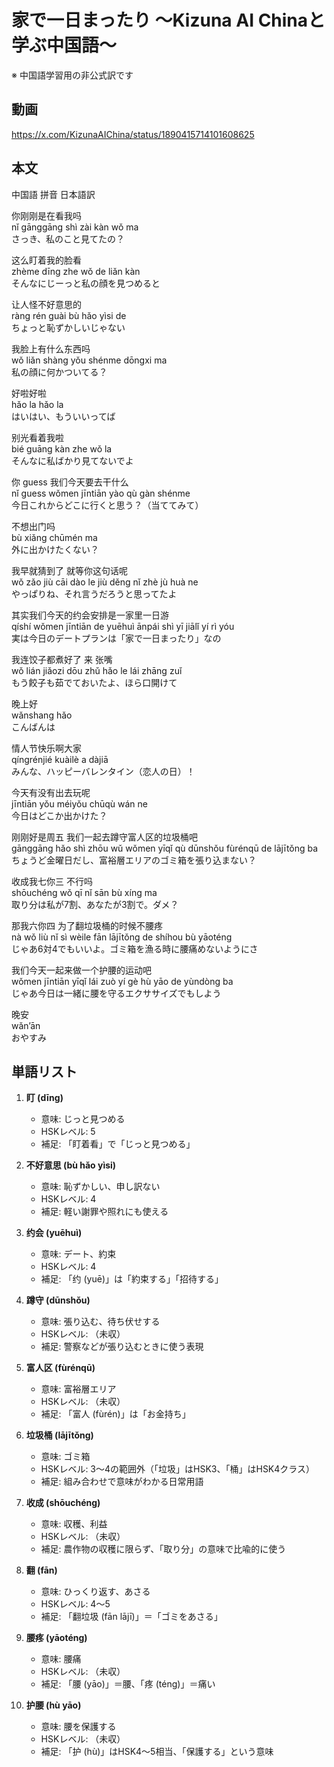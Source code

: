 # 家で一日まったり 〜Kizuna AI Chinaと学ぶ中国語〜
※ 中国語学習用の非公式訳です

## 動画
https://x.com/KizunaAIChina/status/1890415714101608625

## 本文

中国語 拼音 日本語訳

你刚刚是在看我吗  
nǐ gānggāng shì zài kàn wǒ ma  
さっき、私のこと見てたの？  

这么盯着我的脸看  
zhème dīng zhe wǒ de liǎn kàn  
そんなにじーっと私の顔を見つめると  

让人怪不好意思的  
ràng rén guài bù hǎo yìsi de  
ちょっと恥ずかしいじゃない  

我脸上有什么东西吗  
wǒ liǎn shàng yǒu shénme dōngxi ma  
私の顔に何かついてる？  

好啦好啦  
hǎo la hǎo la  
はいはい、もういいってば  

别光看着我啦  
bié guāng kàn zhe wǒ la  
そんなに私ばかり見てないでよ  

你 guess 我们今天要去干什么  
nǐ guess wǒmen jīntiān yào qù gàn shénme  
今日これからどこに行くと思う？（当ててみて）  

不想出门吗  
bù xiǎng chūmén ma  
外に出かけたくない？  

我早就猜到了 就等你这句话呢  
wǒ zǎo jiù cāi dào le  jiù děng nǐ zhè jù huà ne  
やっぱりね、それ言うだろうと思ってたよ  

其实我们今天的约会安排是一家里一日游  
qíshí wǒmen jīntiān de yuēhuì ānpái shì yī jiālǐ yí rì yóu  
実は今日のデートプランは「家で一日まったり」なの  

我连饺子都煮好了 来 张嘴  
wǒ lián jiǎozi dōu zhǔ hǎo le  lái  zhāng zuǐ  
もう餃子も茹でておいたよ、ほら口開けて  

晚上好  
wǎnshang hǎo  
こんばんは  

情人节快乐啊大家  
qíngrénjié kuàilè a dàjiā  
みんな、ハッピーバレンタイン（恋人の日）！  

今天有没有出去玩呢  
jīntiān yǒu méiyǒu chūqù wán ne  
今日はどこか出かけた？  

刚刚好是周五 我们一起去蹲守富人区的垃圾桶吧  
gānggāng hǎo shì zhōu wǔ  wǒmen yīqǐ qù dūnshǒu fùrénqū de lājītǒng ba  
ちょうど金曜日だし、富裕層エリアのゴミ箱を張り込まない？  

收成我七你三 不行吗  
shōuchéng wǒ qī nǐ sān  bù xíng ma  
取り分は私が7割、あなたが3割で。ダメ？  

那我六你四 为了翻垃圾桶的时候不腰疼  
nà wǒ liù nǐ sì  wèile fān lājītǒng de shíhou bù yāoténg  
じゃあ6対4でもいいよ。ゴミ箱を漁る時に腰痛めないようにさ  

我们今天一起来做一个护腰的运动吧  
wǒmen jīntiān yīqǐ lái zuò yí gè hù yāo de yùndòng ba  
じゃあ今日は一緒に腰を守るエクササイズでもしよう  

晚安  
wǎn’ān  
おやすみ  

## 単語リスト

1. **盯 (dīng)**  
   - 意味: じっと見つめる  
   - HSKレベル: 5  
   - 補足: 「盯着看」で「じっと見つめる」

2. **不好意思 (bù hǎo yìsi)**  
   - 意味: 恥ずかしい、申し訳ない  
   - HSKレベル: 4  
   - 補足: 軽い謝罪や照れにも使える

3. **约会 (yuēhuì)**  
   - 意味: デート、約束  
   - HSKレベル: 4  
   - 補足: 「约 (yuē)」は「約束する」「招待する」

4. **蹲守 (dūnshǒu)**  
   - 意味: 張り込む、待ち伏せする  
   - HSKレベル: （未収）  
   - 補足: 警察などが張り込むときに使う表現

5. **富人区 (fùrénqū)**  
   - 意味: 富裕層エリア  
   - HSKレベル: （未収）  
   - 補足: 「富人 (fùrén)」は「お金持ち」

6. **垃圾桶 (lājītǒng)**  
   - 意味: ゴミ箱  
   - HSKレベル: 3～4の範囲外（「垃圾」はHSK3、「桶」はHSK4クラス）  
   - 補足: 組み合わせで意味がわかる日常用語

7. **收成 (shōuchéng)**  
   - 意味: 収穫、利益  
   - HSKレベル: （未収）  
   - 補足: 農作物の収穫に限らず、「取り分」の意味で比喩的に使う

8. **翻 (fān)**  
   - 意味: ひっくり返す、あさる  
   - HSKレベル: 4～5  
   - 補足: 「翻垃圾 (fān lājī)」＝「ゴミをあさる」

9. **腰疼 (yāoténg)**  
   - 意味: 腰痛  
   - HSKレベル: （未収）  
   - 補足: 「腰 (yāo)」＝腰、「疼 (téng)」＝痛い

10. **护腰 (hù yāo)**  
    - 意味: 腰を保護する  
    - HSKレベル: （未収）  
    - 補足: 「护 (hù)」はHSK4～5相当、「保護する」という意味
